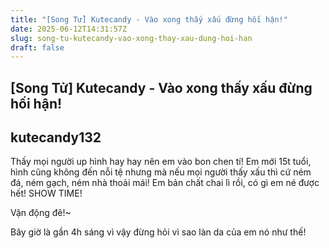 ```yaml
---
title: "[Song Tử] Kutecandy - Vào xong thấy xấu đừng hối hận!"
date: 2025-06-12T14:31:57Z
slug: song-tu-kutecandy-vao-xong-thay-xau-dung-hoi-han
draft: false
---
```


## [Song Tử] Kutecandy - Vào xong thấy xấu đừng hối hận!

## kutecandy132

Thấy mọi người up hình hay hay nên em vào bon chen tí! 
Em mới 15t tuổi, hình cũng không đến nỗi tệ nhưng mà nếu mọi người thấy xấu thì cứ ném đá, ném gạch, ném nhà thoải mái! Em bản chất chai lì rồi, có gì em né được hết! 
SHOW TIME! 

 
 

 

Vận động đê!~ 
 

 Bây giờ là gần 4h sáng vì vậy đừng hỏi vì sao làn da của em nó như thế!